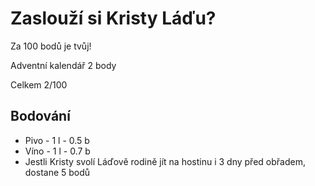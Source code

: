 # Zaslouží si Kristy Láďu?
Za 100 bodů je tvůj!

Adventní kalendář 2 body


Celkem 2/100

## Bodování
 - Pivo - 1 l - 0.5 b
 - Víno - 1 l - 0.7 b
 - Jestli Kristy svolí Láďově rodině jít na hostinu i 3 dny před obřadem, dostane 5 bodů
